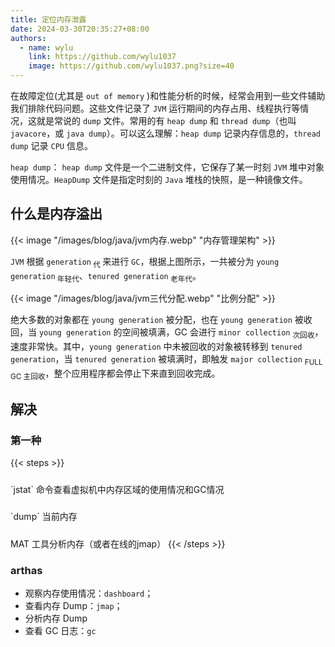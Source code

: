 ```yaml
---
title: 定位内存泄露
date: 2024-03-30T20:35:27+08:00
authors:
  - name: wylu
    link: https://github.com/wylu1037
    image: https://github.com/wylu1037.png?size=40
---
```


在故障定位(尤其是 `out of memory` )和性能分析的时候，经常会用到一些文件辅助我们排除代码问题。这些文件记录了 `JVM` 运行期间的内存占用、线程执行等情况，这就是常说的 `dump` 文件。常用的有 `heap dump` 和 `thread dump`（也叫 `javacore`，或 `java dump`）。可以这么理解：`heap dump` 记录内存信息的，`thread dump` 记录 `CPU` 信息。

`heap dump`： `heap dump` 文件是一个二进制文件，它保存了某一时刻 `JVM` 堆中对象使用情况。`HeapDump` 文件是指定时刻的 `Java` 堆栈的快照，是一种镜像文件。

## 什么是内存溢出

{{< image "/images/blog/java/jvm内存.webp" "内存管理架构" >}}

`JVM` 根据 `generation`<sub> 代 </sub>来进行 `GC`，根据上图所示，一共被分为 `young generation`<sub> 年轻代</sub>、`tenured generation`<sub> 老年代</sub>。

{{< image "/images/blog/java/jvm三代分配.webp" "比例分配" >}}

绝大多数的对象都在 `young generation` 被分配，也在 `young generation` 被收回，当 `young generation` 的空间被填满，GC 会进行 `minor collection` <sub>次回收</sub>，速度非常快。其中，`young generation` 中未被回收的对象被转移到 `tenured generation`，当 `tenured generation` 被填满时，即触发 `major collection` <sub>FULL GC 主回收</sub>，整个应用程序都会停止下来直到回收完成。

## 解决

### 第一种

{{< steps >}}

<h5></h5>
`jstat` 命令查看虚拟机中内存区域的使用情况和GC情况
<h5></h5>
`dump` 当前内存
<h5></h5>
MAT 工具分析内存（或者在线的jmap）
{{< /steps >}}

### arthas

- 观察内存使用情况：`dashboard`；
- 查看内存 Dump：`jmap`；
- 分析内存 Dump
- 查看 GC 日志：`gc`
